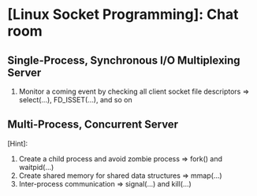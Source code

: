 # [Linux Socket Programming]: Chat room

## Single-Process, Synchronous I/O Multiplexing Server
1. Monitor a coming event by checking all client socket file descriptors
=> select(...), FD_ISSET(...), and so on

## Multi-Process, Concurrent Server 
[Hint]:
1. Create a child process and avoid zombie process
=> fork() and waitpid(...)
2. Create shared memory for shared data structures
=> mmap(...)
3. Inter-process communication
=> signal(...) and kill(...)
